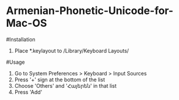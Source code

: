Armenian-Phonetic-Unicode-for-Mac-OS
====================================

#Installation

1. Place *.keylayout to /Library/Keyboard Layouts/

#Usage

1. Go to System Preferences > Keyboard > Input Sources
2. Press '+' sign at the bottom of the list
3. Choose 'Others' and 'Հայերեն' in that list
4. Press 'Add'